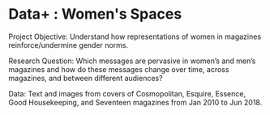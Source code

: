 # Data+ : Women's Spaces

Project Objective: Understand how representations of women in magazines reinforce/undermine gender norms.

Research Question: Which messages are pervasive in women’s and men’s magazines and how do these messages change over time, across magazines, and between different audiences?

Data: Text and images from covers of Cosmopolitan, Esquire, Essence, Good Housekeeping, and Seventeen magazines from Jan 2010 to Jun 2018.
